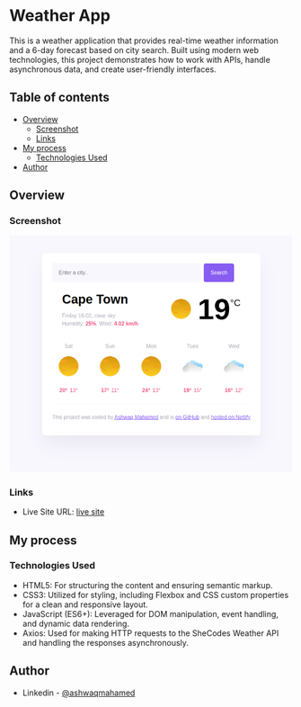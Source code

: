 # Weather App

This is a weather application that provides real-time weather information and a 6-day forecast based on city search. Built using modern web technologies, this project demonstrates how to work with APIs, handle asynchronous data, and create user-friendly interfaces.

## Table of contents

- [Overview](#overview)
  - [Screenshot](#screenshot)
  - [Links](#links)
- [My process](#my-process)
  - [Technologies Used](#technologies-used)
- [Author](#author)



## Overview

### Screenshot

![Design preview for weather app](/images/Screenshot%20from%202024-08-30%2016-08-25.png)
### Links


- Live Site URL: [live site](https://6-day-weather-app.netlify.app/)

## My process

### Technologies Used

- HTML5: For structuring the content and ensuring semantic markup.
- CSS3: Utilized for styling, including Flexbox and CSS custom properties for a clean and responsive layout.
- JavaScript (ES6+): Leveraged for DOM manipulation, event handling, and dynamic data rendering.
- Axios: Used for making HTTP requests to the SheCodes Weather API and handling the responses asynchronously.

## Author

- Linkedin - [@ashwaqmahamed](https://www.linkedin.com/in/ashwaq-mahamed-581ab7299/)